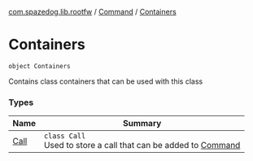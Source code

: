 [com.spazedog.lib.rootfw](../../index.md) / [Command](../index.md) / [Containers](.)

# Containers

`object Containers`

Contains class containers that can be used with this class

### Types

| Name | Summary |
|---|---|
| [Call](-call/index.md) | `class Call`<br>Used to store a call that can be added to [Command](../index.md) |
